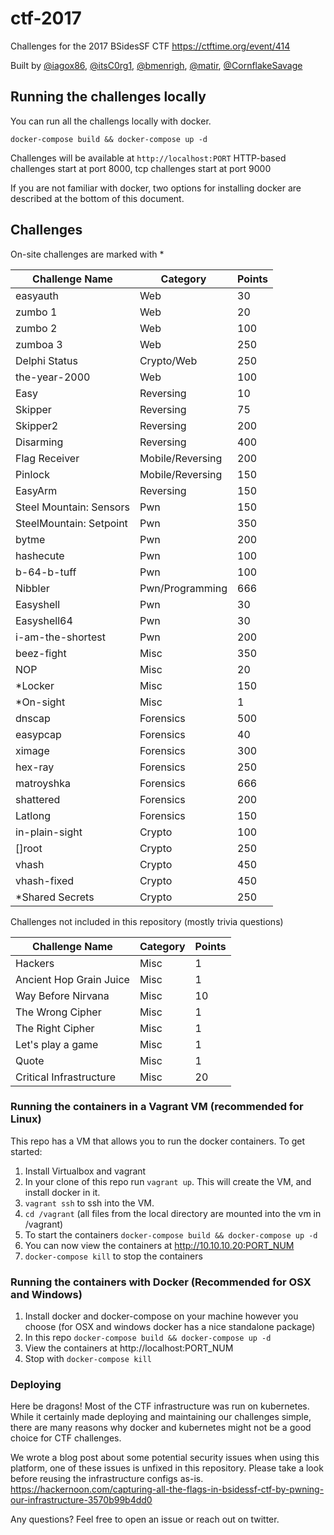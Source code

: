 # ctf-2017
Challenges for the 2017 BSidesSF CTF
https://ctftime.org/event/414

Built by [@iagox86](https://twitter.com/iagox86), [@itsC0rg1](https://twitter.com/itsC0rg1), [@bmenrigh](https://twitter.com/bmenrigh), [@matir](https://twitter.com/matir), [@CornflakeSavage](https://twitter.com/CornflakeSavage)

## Running the challenges locally
You can run all the challengs locally with docker.
```
docker-compose build && docker-compose up -d
```
Challenges will be available at `http://localhost:PORT`
HTTP-based challenges start at port 8000, tcp challenges start at port 9000

If you are not familiar with docker, two options for installing docker are described at the bottom of this document.

## Challenges ##
On-site challenges are marked with *

| Challenge Name | Category | Points |
|----------------|----------|--------|
| easyauth | Web | 30 |
| zumbo 1 | Web | 20 |
| zumbo 2 | Web | 100 |
| zumboa 3 | Web | 250 |
| Delphi Status | Crypto/Web | 250 |
| the-year-2000 | Web | 100 |
| Easy | Reversing | 10 |
| Skipper | Reversing | 75 |
| Skipper2 | Reversing | 200 |
| Disarming | Reversing | 400 |
| Flag Receiver | Mobile/Reversing | 200 |
| Pinlock | Mobile/Reversing | 150 |
| EasyArm | Reversing | 150 |
| Steel Mountain: Sensors | Pwn | 150 |
| SteelMountain: Setpoint | Pwn | 350 |
| bytme | Pwn | 200 |
| hashecute | Pwn | 100 |
| b-64-b-tuff | Pwn | 100 |
| Nibbler | Pwn/Programming | 666 |
| Easyshell | Pwn | 30 |
| Easyshell64 | Pwn | 30 |
| i-am-the-shortest | Pwn | 200 |
| beez-fight | Misc | 350 |
| NOP | Misc | 20 |
| *Locker | Misc | 150 |
| *On-sight | Misc | 1 |
| dnscap | Forensics | 500 |
| easypcap | Forensics | 40 |
| ximage | Forensics | 300 |
| hex-ray | Forensics | 250 |
| matroyshka | Forensics | 666 |
| shattered | Forensics | 200 |
| Latlong | Forensics | 150 |
| in-plain-sight | Crypto | 100 |
| []root | Crypto | 250 |
| vhash | Crypto | 450 |
| vhash-fixed | Crypto | 450 |
| *Shared Secrets | Crypto | 250 |

Challenges not included in this repository (mostly trivia questions)

| Challenge Name | Category | Points | 
|----------------|----------|--------|
| Hackers | Misc | 1 | 
| Ancient Hop Grain Juice | Misc | 1 | 
| Way Before Nirvana | Misc | 10 | 
| The Wrong Cipher | Misc | 1 | 
| The Right Cipher | Misc | 1 | 
| Let's play a game | Misc | 1 | 
| Quote | Misc | 1 | 
| Critical Infrastructure | Misc | 20 | 


### Running the containers in a Vagrant VM (recommended for Linux)
This repo has a VM that allows you to run the docker containers. To get started:

1. Install Virtualbox and vagrant
2. In your clone of this repo run `vagrant up`. This will create the VM, and install docker in it.
3. `vagrant ssh` to ssh into the VM.
4. `cd /vagrant` (all files from the local directory are mounted into the vm in /vagrant)
5. To start the containers `docker-compose build && docker-compose up -d`
6. You can now view the containers at http://10.10.10.20:PORT_NUM
7. `docker-compose kill` to stop the containers

### Running the containers with Docker (Recommended for OSX and Windows)
1. Install docker and docker-compose on your machine however you choose (for OSX and windows docker has a nice standalone package)
2. In this repo `docker-compose build && docker-compose up -d`
3. View the containers at http://localhost:PORT_NUM
4. Stop with `docker-compose kill`

### Deploying
Here be dragons! Most of the CTF infrastructure was run on kubernetes. While it certainly made deploying and maintaining our challenges simple, there are many reasons why
docker and kubernetes might not be a good choice for CTF challenges.

We wrote a blog post about some potential security issues when using this platform, one of these issues is unfixed in this repository. Please take a look before reusing the
infrastructure configs as-is.
https://hackernoon.com/capturing-all-the-flags-in-bsidessf-ctf-by-pwning-our-infrastructure-3570b99b4dd0

Any questions? Feel free to open an issue or reach out on twitter.

